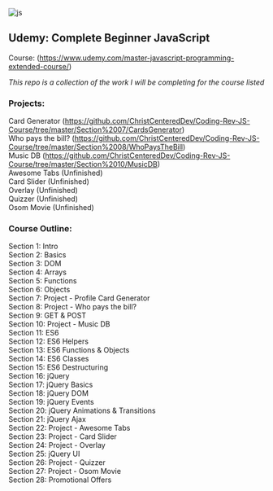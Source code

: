 
![js](https://user-images.githubusercontent.com/24855472/37037899-562ffda0-2121-11e8-8e12-6128b5284be5.png)


## Udemy: Complete Beginner JavaScript 
Course: (https://www.udemy.com/master-javascript-programming-extended-course/)

*This repo is a collection of the work I will be completing for the course listed*

### Projects:
Card Generator (https://github.com/ChristCenteredDev/Coding-Rev-JS-Course/tree/master/Section%2007/CardsGenerator) <br>
Who pays the bill? (https://github.com/ChristCenteredDev/Coding-Rev-JS-Course/tree/master/Section%2008/WhoPaysTheBill) <br>
Music DB (https://github.com/ChristCenteredDev/Coding-Rev-JS-Course/tree/master/Section%2010/MusicDB) <br>
Awesome Tabs (Unfinished) <br>
Card Slider (Unfinished) <br>
Overlay (Unfinished) <br>
Quizzer (Unfinished) <br>
Osom Movie (Unfinished) <br>

### Course Outline:
Section 1: Intro <br>
Section 2: Basics <br>
Section 3: DOM <br>
Section 4: Arrays <br>
Section 5: Functions <br>
Section 6: Objects <br>
Section 7: Project - Profile Card Generator <br>
Section 8: Project - Who pays the bill? <br>
Section 9: GET & POST <br>
Section 10: Project - Music DB <br>
Section 11: ES6 <br>
Section 12: ES6 Helpers <br>
Section 13: ES6 Functions & Objects <br>
Section 14: ES6 Classes <br>
Section 15: ES6 Destructuring <br>
Section 16: jQuery <br>
Section 17: jQuery Basics <br>
Section 18: jQuery DOM <br>
Section 19: jQuery Events <br>
Section 20: jQuery Animations & Transitions <br>
Section 21: jQuery Ajax <br>
Section 22: Project - Awesome Tabs <br>
Section 23: Project - Card Slider <br>
Section 24: Project - Overlay <br>
Section 25: jQuery UI <br>
Section 26: Project - Quizzer <br>
Section 27: Project - Osom Movie <br>
Section 28: Promotional Offers <br>

